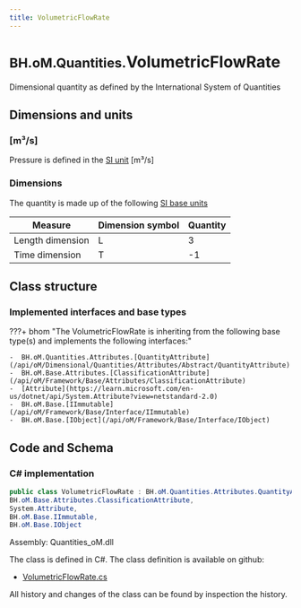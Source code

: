 ```yaml
---
title: VolumetricFlowRate
---
```


# <small>BH.oM.Quantities.</small>**VolumetricFlowRate**

Dimensional quantity as defined by the International System of Quantities

## Dimensions and units

### [m³/s]

Pressure is defined in the [SI unit](https://bhom.xyz/documentation/BHoM_oM/BHoM-Units-conventions/) [m³/s]

### Dimensions

The quantity is made up of the following [SI base units](https://en.wikipedia.org/wiki/SI_base_unit)

| Measure        | Dimension symbol | Quantity |
|------------------|--------|----------|
| Length dimension |  L  |3  |
| Time dimension |  T  |-1  |


## Class structure

### Implemented interfaces and base types

???+ bhom "The VolumetricFlowRate is inheriting from the following base type(s) and implements the following interfaces:"

    -  BH.oM.Quantities.Attributes.[QuantityAttribute](/api/oM/Dimensional/Quantities/Attributes/Abstract/QuantityAttribute)
    -  BH.oM.Base.Attributes.[ClassificationAttribute](/api/oM/Framework/Base/Attributes/ClassificationAttribute)
    -  [Attribute](https://learn.microsoft.com/en-us/dotnet/api/System.Attribute?view=netstandard-2.0)
    -  BH.oM.Base.[IImmutable](/api/oM/Framework/Base/Interface/IImmutable)
    -  BH.oM.Base.[IObject](/api/oM/Framework/Base/Interface/IObject)




## Code and Schema

### C# implementation

``` C# title="C#"
public class VolumetricFlowRate : BH.oM.Quantities.Attributes.QuantityAttribute,
BH.oM.Base.Attributes.ClassificationAttribute,
System.Attribute,
BH.oM.Base.IImmutable,
BH.oM.Base.IObject
```

Assembly: Quantities_oM.dll

The class is defined in C#. The class definition is available on github:

- [VolumetricFlowRate.cs](https://github.com/BHoM/BHoM/blob/develop/Quantities_oM/Attributes\VolumetricFlowRate.cs)

All history and changes of the class can be found by inspection the history.
